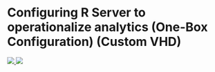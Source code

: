 # Configuring R Server to operationalize analytics (One-Box Configuration) (Custom VHD)

<a href="https://portal.azure.com/#create/Microsoft.Template/uri/https%3A%2F%2Fraw.githubusercontent.com%2Fcodez0mb1e%2FMinotaur%2Fmaster%2Fsource%2FARMs%2Fazuredeploy.json" target="_blank">
    <img src="http://azuredeploy.net/deploybutton.png" />
</a>
<a href="http://armviz.io/#/?load=https%3A%2F%2Fraw.githubusercontent.com%2Fcodez0mb1e%2FMinotaur%2Fmaster%2Fsource%2FARMs%2Fazuredeploy.json" target="_blank">
    <img src="http://armviz.io/visualizebutton.png"/>
</a>
